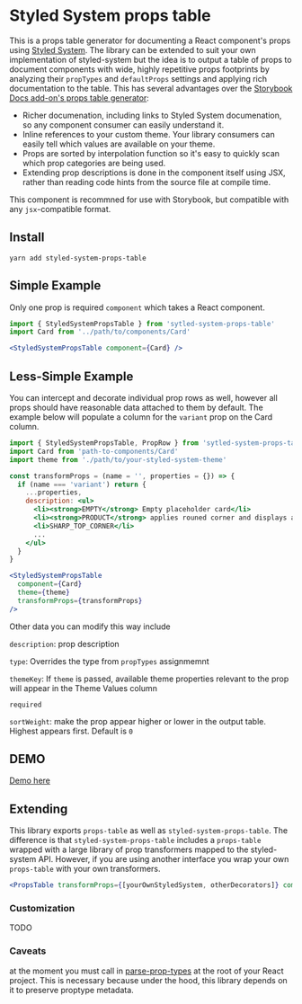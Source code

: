 # Styled System props table

This is a props table generator for documenting a React component's props using [Styled System](https://styled-system.com). The library can be extended to
suit your own implementation of styled-system but the idea is to output a table of props to document components with wide, highly repetitive props footprints 
by analyzing their `propTypes` and `defaultProps` settings and applying rich documentation to the table. This has several advantages over the [Storybook 
Docs add-on's props table generator](https://github.com/storybookjs/storybook/tree/master/addons/docs):

- Richer documenation, including links to Styled System documenation, so any component consumer can easily understand it.
- Inline references to your custom theme. Your library consumers can easily tell which values are available on your theme.
- Props are sorted by interpolation function so it's easy to quickly scan which prop categories are being used.
- Extending prop descriptions is done in the component itself using JSX, rather than reading code hints from the source file at compile time.

This component is recommned for use with Storybook, but compatible with any `jsx`-compatible format.

## Install

```
yarn add styled-system-props-table
```

## Simple Example

Only one prop is required `component` which takes a React component.

```jsx
import { StyledSystemPropsTable } from 'sytled-system-props-table'
import Card from '../path/to/components/Card'

<StyledSystemPropsTable component={Card} />
```

## Less-Simple Example

You can intercept and decorate individual prop rows as well, however all props should have reasonable data attached to them by default. The example below will populate a column for the `variant` prop on the Card column.


```jsx
import { StyledSystemPropsTable, PropRow } from 'sytled-system-props-table'
import Card from 'path-to-components/Card'
import theme from './path/to/your-styled-system-theme'

const transformProps = (name = '', properties = {}) => {
  if (name === 'variant') return {
    ...properties,
    description: <ul>
      <li><strong>EMPTY</strong> Empty placeholder card</li>
      <li><strong>PRODUCT</strong> applies rouned corner and displays a ProductImage</li>
      <li>SHARP_TOP_CORNER</li>
      ...
    </ul>
  }
}

<StyledSystemPropsTable 
  component={Card} 
  theme={theme}
  transformProps={transformProps}
/>
```

Other data you can modify this way include

`description`: prop description

`type`: Overrides the type from `propTypes` assignmemnt

`themeKey`: If `theme` is passed, available theme properties relevant to the prop will appear in the Theme Values column 

`required`

`sortWeight`: make the prop appear higher or lower in the output table. Highest appears first. Default is `0`

## DEMO

[Demo here](https://festive-newton-0e5e77.netlify.app/)

## Extending

This library exports `props-table` as well as `styled-system-props-table`. The difference is that `styled-system-props-table` includes a `props-table` wrapped with a large library of prop transformers mapped to the styled-system API. However, if you are using another interface you wrap your own `props-table` with your own transformers.

```jsx
<PropsTable transformProps={[yourOwnStyledSystem, otherDecorators]} component={...}/>
```

### Customization

TODO

### Caveats

at the moment you must call in [parse-prop-types](https://github.com/diegohaz/parse-prop-types) at the root of your React project. This is necessary because under the hood, this library depends on it to preserve proptype metadata.


